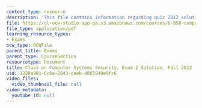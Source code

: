```yaml
---
content_type: resource
description: 'This file contains information regarding quiz 2012 solution. '
file: https://ol-ocw-studio-app-qa.s3.amazonaws.com/courses/6-858-computer-systems-security-fall-2014/1228a9016c6a2043ceeb4865949e9fc6_MIT6_858F14_q12-2_sol.pdf
file_type: application/pdf
learning_resource_types:
- Exams
ocw_type: OCWFile
parent_title: Exams
parent_type: CourseSection
resourcetype: Document
title: Class on Computer Systems Security, Exam 2 Solution, Fall 2012
uid: 1228a901-6c6a-2043-ceeb-4865949e9fc6
video_files:
  video_thumbnail_file: null
video_metadata:
  youtube_id: null
---
```

